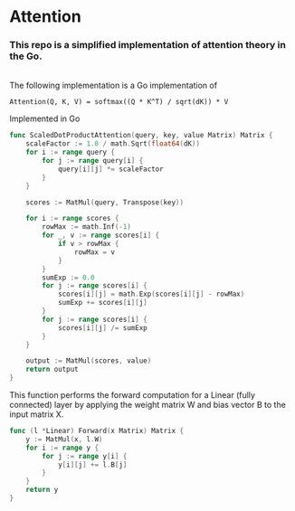 # Attention

### This repo is a simplified implementation of attention theory in the Go.
<br />
The following implementation is a Go implementation of

```
Attention(Q, K, V) = softmax((Q * K^T) / sqrt(dK)) * V
```

Implemented in Go

```go
func ScaledDotProductAttention(query, key, value Matrix) Matrix {
	scaleFactor := 1.0 / math.Sqrt(float64(dK))
	for i := range query {
		for j := range query[i] {
			query[i][j] *= scaleFactor
		}
	}

	scores := MatMul(query, Transpose(key))

	for i := range scores {
		rowMax := math.Inf(-1)
		for _, v := range scores[i] {
			if v > rowMax {
				rowMax = v
			}
		}
		sumExp := 0.0
		for j := range scores[i] {
			scores[i][j] = math.Exp(scores[i][j] - rowMax)
			sumExp += scores[i][j]
		}
		for j := range scores[i] {
			scores[i][j] /= sumExp
		}
	}

	output := MatMul(scores, value)
	return output
}
```

This function performs the forward computation for a Linear (fully connected) layer by applying the weight matrix W and bias vector B to the input matrix X.

```go
func (l *Linear) Forward(x Matrix) Matrix {
	y := MatMul(x, l.W)
	for i := range y {
		for j := range y[i] {
			y[i][j] += l.B[j]
		}
	}
	return y
}
```
